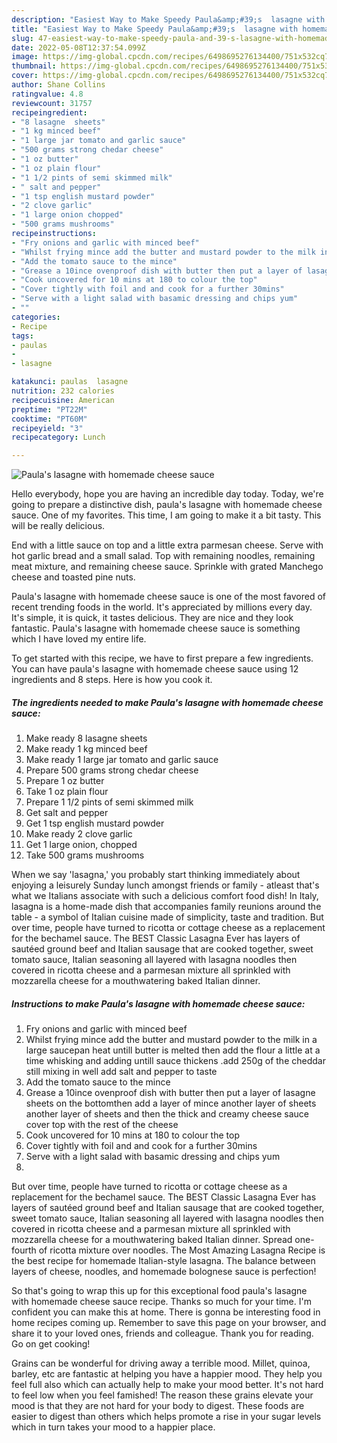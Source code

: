 ```yaml
---
description: "Easiest Way to Make Speedy Paula&amp;#39;s  lasagne with homemade cheese sauce"
title: "Easiest Way to Make Speedy Paula&amp;#39;s  lasagne with homemade cheese sauce"
slug: 47-easiest-way-to-make-speedy-paula-and-39-s-lasagne-with-homemade-cheese-sauce
date: 2022-05-08T12:37:54.099Z
image: https://img-global.cpcdn.com/recipes/6498695276134400/751x532cq70/paulas-lasagne-with-homemade-cheese-sauce-recipe-main-photo.jpg
thumbnail: https://img-global.cpcdn.com/recipes/6498695276134400/751x532cq70/paulas-lasagne-with-homemade-cheese-sauce-recipe-main-photo.jpg
cover: https://img-global.cpcdn.com/recipes/6498695276134400/751x532cq70/paulas-lasagne-with-homemade-cheese-sauce-recipe-main-photo.jpg
author: Shane Collins
ratingvalue: 4.8
reviewcount: 31757
recipeingredient:
- "8 lasagne  sheets"
- "1 kg minced beef"
- "1 large jar tomato and garlic sauce"
- "500 grams strong chedar cheese"
- "1 oz butter"
- "1 oz plain flour"
- "1 1/2 pints of semi skimmed milk"
- " salt and pepper"
- "1 tsp english mustard powder"
- "2 clove garlic"
- "1 large onion chopped"
- "500 grams mushrooms"
recipeinstructions:
- "Fry onions and garlic with minced beef"
- "Whilst frying mince add the butter and mustard powder to the milk in a large saucepan heat untill butter is melted then add the flour a little at a time whisking and adding untill sauce thickens .add 250g of the cheddar still mixing in well add salt and pepper to taste"
- "Add the tomato sauce to the mince"
- "Grease a 10ince ovenproof dish with butter then put a layer of lasagne sheets on the bottomthen add a layer of mince another layer of sheets another layer of sheets and then the thick and creamy cheese sauce cover top with the rest of the cheese"
- "Cook uncovered for 10 mins at 180 to colour the top"
- "Cover tightly with foil and and cook for a further 30mins"
- "Serve with a light salad with basamic dressing and chips yum"
- ""
categories:
- Recipe
tags:
- paulas
- 
- lasagne

katakunci: paulas  lasagne 
nutrition: 232 calories
recipecuisine: American
preptime: "PT22M"
cooktime: "PT60M"
recipeyield: "3"
recipecategory: Lunch

---
```



![Paula&#39;s  lasagne with homemade cheese sauce](https://img-global.cpcdn.com/recipes/6498695276134400/751x532cq70/paulas-lasagne-with-homemade-cheese-sauce-recipe-main-photo.jpg)

Hello everybody, hope you are having an incredible day today. Today, we're going to prepare a distinctive dish, paula&#39;s  lasagne with homemade cheese sauce. One of my favorites. This time, I am going to make it a bit tasty. This will be really delicious.

End with a little sauce on top and a little extra parmesan cheese. Serve with hot garlic bread and a small salad. Top with remaining noodles, remaining meat mixture, and remaining cheese sauce. Sprinkle with grated Manchego cheese and toasted pine nuts.

Paula&#39;s  lasagne with homemade cheese sauce is one of the most favored of recent trending foods in the world. It's appreciated by millions every day. It's simple, it is quick, it tastes delicious. They are nice and they look fantastic. Paula&#39;s  lasagne with homemade cheese sauce is something which I have loved my entire life.


To get started with this recipe, we have to first prepare a few ingredients. You can have paula&#39;s  lasagne with homemade cheese sauce using 12 ingredients and 8 steps. Here is how you cook it.

<!--inarticleads1-->

##### The ingredients needed to make Paula&#39;s  lasagne with homemade cheese sauce:

1. Make ready 8 lasagne  sheets
1. Make ready 1 kg minced beef
1. Make ready 1 large jar tomato and garlic sauce
1. Prepare 500 grams strong chedar cheese
1. Prepare 1 oz butter
1. Take 1 oz plain flour
1. Prepare 1 1/2 pints of semi skimmed milk
1. Get  salt and pepper
1. Get 1 tsp english mustard powder
1. Make ready 2 clove garlic
1. Get 1 large onion, chopped
1. Take 500 grams mushrooms


When we say &#39;lasagna,&#39; you probably start thinking immediately about enjoying a leisurely Sunday lunch amongst friends or family - atleast that&#39;s what we Italians associate with such a delicious comfort food dish! In Italy, lasagna is a home-made dish that accompanies family reunions around the table - a symbol of Italian cuisine made of simplicity, taste and tradition. But over time, people have turned to ricotta or cottage cheese as a replacement for the bechamel sauce. The BEST Classic Lasagna Ever has layers of sautéed ground beef and Italian sausage that are cooked together, sweet tomato sauce, Italian seasoning all layered with lasagna noodles then covered in ricotta cheese and a parmesan mixture all sprinkled with mozzarella cheese for a mouthwatering baked Italian dinner. 

<!--inarticleads2-->

##### Instructions to make Paula&#39;s  lasagne with homemade cheese sauce:

1. Fry onions and garlic with minced beef
1. Whilst frying mince add the butter and mustard powder to the milk in a large saucepan heat untill butter is melted then add the flour a little at a time whisking and adding untill sauce thickens .add 250g of the cheddar still mixing in well add salt and pepper to taste
1. Add the tomato sauce to the mince
1. Grease a 10ince ovenproof dish with butter then put a layer of lasagne sheets on the bottomthen add a layer of mince another layer of sheets another layer of sheets and then the thick and creamy cheese sauce cover top with the rest of the cheese
1. Cook uncovered for 10 mins at 180 to colour the top
1. Cover tightly with foil and and cook for a further 30mins
1. Serve with a light salad with basamic dressing and chips yum
1. 


But over time, people have turned to ricotta or cottage cheese as a replacement for the bechamel sauce. The BEST Classic Lasagna Ever has layers of sautéed ground beef and Italian sausage that are cooked together, sweet tomato sauce, Italian seasoning all layered with lasagna noodles then covered in ricotta cheese and a parmesan mixture all sprinkled with mozzarella cheese for a mouthwatering baked Italian dinner. Spread one-fourth of ricotta mixture over noodles. The Most Amazing Lasagna Recipe is the best recipe for homemade Italian-style lasagna. The balance between layers of cheese, noodles, and homemade bolognese sauce is perfection! 

So that's going to wrap this up for this exceptional food paula&#39;s  lasagne with homemade cheese sauce recipe. Thanks so much for your time. I'm confident you can make this at home. There is gonna be interesting food in home recipes coming up. Remember to save this page on your browser, and share it to your loved ones, friends and colleague. Thank you for reading. Go on get cooking!

Grains can be wonderful for driving away a terrible mood. Millet, quinoa, barley, etc are fantastic at helping you have a happier mood. They help you feel full also which can actually help to make your mood better. It's not hard to feel low when you feel famished! The reason these grains elevate your mood is that they are not hard for your body to digest. These foods are easier to digest than others which helps promote a rise in your sugar levels which in turn takes your mood to a happier place.
